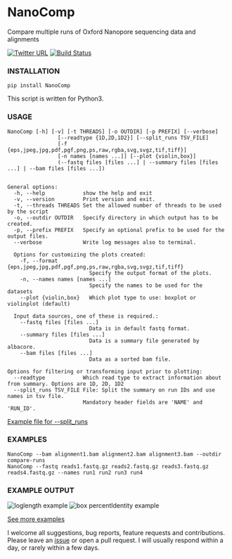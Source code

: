 # NanoComp


Compare multiple runs of Oxford Nanopore sequencing data and alignments

[![Twitter URL](https://img.shields.io/twitter/url/https/twitter.com/wouter_decoster.svg?style=social&label=Follow%20%40wouter_decoster)](https://twitter.com/wouter_decoster)
[![Build Status](https://travis-ci.org/wdecoster/nanocomp.svg?branch=master)](https://travis-ci.org/wdecoster/nanocomp)

### INSTALLATION
`pip install NanoComp`  

This script is written for Python3.

### USAGE
```
NanoComp [-h] [-v] [-t THREADS] [-o OUTDIR] [-p PREFIX] [--verbose]
                [--readtype {1D,2D,1D2}] [--split_runs TSV_FILE]
                [-f {eps,jpeg,jpg,pdf,pgf,png,ps,raw,rgba,svg,svgz,tif,tiff}]
                [-n names [names ...]] [--plot {violin,box}]
                (--fastq files [files ...] | --summary files [files ...] | --bam files [files ...])


General options:
  -h, --help            show the help and exit
  -v, --version         Print version and exit.
  -t, --threads THREADS Set the allowed number of threads to be used by the script
  -o, --outdir OUTDIR   Specify directory in which output has to be created.
  -p, --prefix PREFIX   Specify an optional prefix to be used for the output files.
  --verbose             Write log messages also to terminal.

  Options for customizing the plots created:
    -f, --format {eps,jpeg,jpg,pdf,pgf,png,ps,raw,rgba,svg,svgz,tif,tiff}
                          Specify the output format of the plots.
    -n, --names names [names ...]
                          Specify the names to be used for the datasets
    --plot {violin,box}   Which plot type to use: boxplot or violinplot (default)

  Input data sources, one of these is required.:
    --fastq files [files ...]
                          Data is in default fastq format.
    --summary files [files ...]
                          Data is a summary file generated by albacore.
    --bam files [files ...]
                          Data as a sorted bam file.

Options for filtering or transforming input prior to plotting:
  --readtype            Which read type to extract information about from summary. Options are 1D, 2D, 1D2
  --split_runs TSV_FILE File: Split the summary on run IDs and use names in tsv file.
                        Mandatory header fields are 'NAME' and 'RUN_ID'.
```

[Example file for --split_runs](https://github.com/wdecoster/nanocomp/blob/master/extra/split_file.tsv)






### EXAMPLES
```
NanoComp --bam alignment1.bam alignment2.bam alignment3.bam --outdir compare-runs
NanoComp --fastq reads1.fastq.gz reads2.fastq.gz reads3.fastq.gz reads4.fastq.gz --names run1 run2 run3 run4
```


### EXAMPLE OUTPUT
![loglength example](https://github.com/wdecoster/nanocomp/blob/master/examples/NanoComp_log_length.png)
![box percentIdentity example](https://github.com/wdecoster/nanocomp/blob/master/examples/box_NanoComp_percentIdentity.png)

[See more examples](https://github.com/wdecoster/nanocomp/tree/master/examples)

I welcome all suggestions, bug reports, feature requests and contributions. Please leave an [issue](https://github.com/wdecoster/nanocomp/issues) or open a pull request. I will usually respond within a day, or rarely within a few days.
